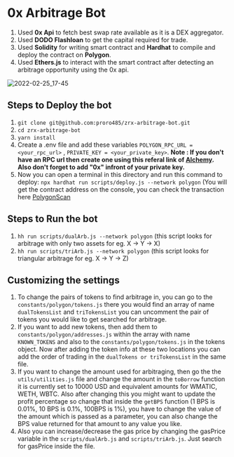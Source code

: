 # 0x Arbitrage Bot

1. Used <strong>0x Api</strong> to fetch best swap rate available as it is a DEX aggregator.
2. Used <strong>DODO Flashloan</strong> to get the capital required for trade.
3. Used <strong>Solidity</strong> for writing smart contract and <strong>Hardhat</strong> to compile and deploy the contract on <strong>Polygon</strong>.
4. Used <strong>Ethers.js</strong> to interact with the smart contract after detecting an arbitrage opportunity using the 0x api.

![2022-02-25_17-45](https://user-images.githubusercontent.com/72189840/155713725-9f220d96-92b4-42a3-99dd-3b4750aa7c62.png)

## Steps to Deploy the bot
1. ```git clone git@github.com:proro485/zrx-arbitrage-bot.git```
2. ```cd zrx-arbitrage-bot```
3. ```yarn install```
4. Create a .env file and add these variables ```POLYGON_RPC_URL = <your_rpc_url>``` , ```PRIVATE_KEY = <your_private_key>```.
<strong>Note : If you don't have an RPC url then create one using this referal link of <a href='https://alchemy.com/?r=bf58f2d861a182cd'>Alchemy</a>. Also don't forget to add "0x" infront of your private key.</strong> 
7. Now you can open a terminal in this directory and run this command to deploy: 
```npx hardhat run scripts/deploy.js --network polygon``` (You will get the contract address on the console, you can check the transaction here <a href='polygonscan.com'>PolygonScan</a>

## Steps to Run the bot
1. ```hh run scripts/dualArb.js --network polygon``` (this script looks for arbitrage with only two assets for eg. X -> Y -> X)
2. ```hh run scripts/triArb.js --network polygon``` (this script looks for triangular arbitrage for eg. X -> Y -> Z)

## Customizing the settings
1. To change the pairs of tokens to find arbitrage in, you can go to the ```constants/polygon/tokens.js``` there you would find an array of name ```dualTokensList``` and ```triTokensList``` you can uncomment the pair of tokens you would like to get searched for arbitrage. 
2. If you want to add new tokens, then add them to ```constants/polygon/addresses.js``` within the array with name ```KNOWN_TOKENS``` and also to the ```constants/polygon/tokens.js``` in the tokens object. Now after adding the token info at these two locations you can add the order of trading in the ```dualTokens or triTokensList``` in the same file.
3. If you want to change the amount used for arbitraging, then go the the ```utils/utilities.js``` file and change the amount in the ```toBorrow``` function it is currently set to 10000 USD and equivalent amounts for WMATIC, WETH, WBTC. Also after changing this you might want to update the profit percentage so change that inside the ```getBPS``` function (1 BPS is 0.01%, 10 BPS is 0.1%, 100BPS is 1%), you have to change the value of the amount which is passed as a parameter, you can also change the BPS value returned for that amount to any value you like.
4. Also you can increase/decrease the gas price by changing the gasPrice variable in the ```scripts/dualArb.js``` and ```scripts/triArb.js```. Just search for gasPrice inside the file.
